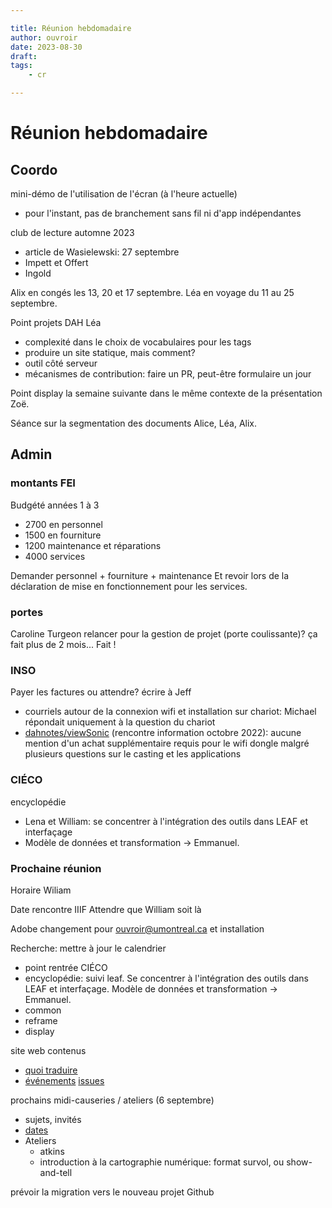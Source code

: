 ```yaml
---

title: Réunion hebdomadaire
author: ouvroir
date: 2023-08-30
draft: 
tags:
    - cr

---
```


# Réunion hebdomadaire

## Coordo

mini-démo de l'utilisation de l'écran (à l'heure actuelle)
- pour l'instant, pas de branchement sans fil ni d'app indépendantes 


club de lecture automne 2023
- article de Wasielewski: 27 septembre
- Impett et Offert
- Ingold

Alix en congés les 13, 20 et 17 septembre.
Léa en voyage du 11 au 25 septembre.


Point projets DAH Léa
- complexité dans le choix de vocabulaires pour les tags
- produire un site statique, mais comment?
- outil côté serveur
- mécanismes de contribution: faire un PR, peut-être formulaire un jour

Point display la semaine suivante dans le même contexte de la présentation Zoë.

Séance sur la segmentation des documents Alice, Léa, Alix.

## Admin

### montants FEI

Budgété années 1 à 3
- 2700 en personnel
- 1500 en fourniture
- 1200 maintenance et réparations
- 4000 services

Demander personnel + fourniture + maintenance
Et revoir lors de la déclaration de mise en fonctionnement pour les services.

### portes
Caroline Turgeon
relancer pour la gestion de projet (porte coulissante)? ça fait plus de 2 mois... 
Fait !

### INSO 

Payer les factures ou attendre? écrire à Jeff
- courriels autour de la connexion wifi et installation sur chariot: Michael répondait uniquement à la question du chariot
- [dahnotes/viewSonic](https://github.com/ouvroir/dahnotes/blob/master/viewSonic.md) (rencontre information octobre 2022): aucune mention d'un achat supplémentaire requis pour le wifi dongle malgré plusieurs questions sur le casting et les applications

### CIÉCO
encyclopédie
- Lena et William: se concentrer à l'intégration des outils dans LEAF et interfaçage
- Modèle de données et transformation → Emmanuel. 


### Prochaine réunion

Horaire Wiliam 

Date rencontre IIIF
Attendre que William soit là

Adobe changement pour ouvroir@umontreal.ca et installation

Recherche: mettre à jour le calendrier
- point rentrée CIÉCO
- encyclopédie: suivi leaf. Se concentrer à l'intégration des outils dans LEAF et interfaçage. Modèle de données et transformation → Emmanuel. 
- common
- reframe
- display

site web
contenus
- [quoi traduire](https://github.com/ouvroir/website/issues/3)
- [événements](https://github.com/ouvroir/website/issues/4)
[issues](https://github.com/ouvroir/website/issues)


prochains midi-causeries / ateliers (6 septembre)
- sujets, invités
- [dates](https://github.com/ouvroir/labouvroir/issues/195)
- Ateliers
	- atkins
	- introduction à la cartographie numérique: format survol, ou show-and-tell

prévoir la migration vers le nouveau projet Github